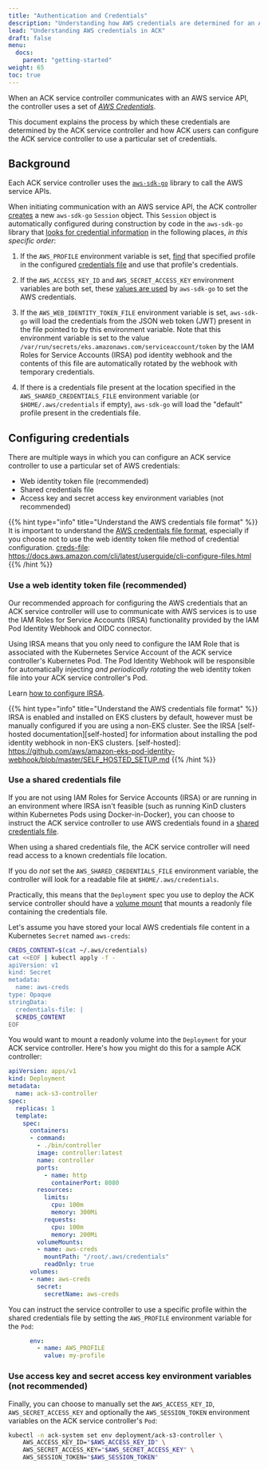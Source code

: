 ```yaml
---
title: "Authentication and Credentials"
description: "Understanding how AWS credentials are determined for an ACK controller"
lead: "Understanding AWS credentials in ACK"
draft: false
menu:
  docs:
    parent: "getting-started"
weight: 65
toc: true
---
```


When an ACK service controller communicates with an AWS service API, the
controller uses a set of [*AWS Credentials*][aws-creds].

This document explains the process by which these credentials are determined by
the ACK service controller and how ACK users can configure the ACK service
controller to use a particular set of credentials.

[aws-creds]: https://docs.aws.amazon.com/general/latest/gr/aws-sec-cred-types.html

## Background

Each ACK service controller uses the [`aws-sdk-go`][aws-sdk-go] library to call
the AWS service APIs.

When initiating communication with an AWS service API, the ACK controller
[creates][rt-new-sess] a new `aws-sdk-go` `Session` object. This `Session`
object is automatically configured during construction by code in the
`aws-sdk-go` library that [looks for credential information][look-creds] in the
following places, *in this specific order*:

1. If the `AWS_PROFILE` environment variable is set, [find][prof-find] that
   specified profile in the configured [credentials file][creds-file] and use
   that profile's credentials.

2. If the `AWS_ACCESS_KEY_ID` and `AWS_SECRET_ACCESS_KEY` environment variables
   are both set, these [values are used][env-find] by `aws-sdk-go` to set the
   AWS credentials.

3. If the `AWS_WEB_IDENTITY_TOKEN_FILE` environment variable is set,
   `aws-sdk-go` will load the credentials from the JSON web token (JWT) present
   in the file pointed to by this environment variable. Note that this
   environment variable is set to the value
   `/var/run/secrets/eks.amazonaws.com/serviceaccount/token` by the IAM Roles
   for Service Accounts (IRSA) pod identity webhook and the contents of this
   file are automatically rotated by the webhook with temporary credentials.

4. If there is a credentials file present at the location specified in the
   `AWS_SHARED_CREDENTIALS_FILE` environment variable (or
   `$HOME/.aws/credentials` if empty), `aws-sdk-go` will load the "default"
   profile present in the credentials file.

[rt-new-sess]: https://github.com/aws-controllers-k8s/runtime/blob/7abfd4e9bf9c835b76e06603617cae50c39af42e/pkg/runtime/session.go#L58
[look-creds]: https://github.com/aws/aws-sdk-go/blob/2c3daca245ce07c2e12beb7ccbf6ce4cf7a97c5a/aws/session/credentials.go#L19
[prof-find]: https://github.com/aws/aws-sdk-go/blob/2c3daca245ce07c2e12beb7ccbf6ce4cf7a97c5a/aws/session/credentials.go#L85
[creds-file]: https://docs.aws.amazon.com/cli/latest/userguide/cli-configure-files.html
[env-find]: https://github.com/aws/aws-sdk-go/blob/2c3daca245ce07c2e12beb7ccbf6ce4cf7a97c5a/aws/credentials/env_provider.go#L41-L69
[aws-sdk-go]: https://github.com/aws/aws-sdk-go/

## Configuring credentials

There are multiple ways in which you can configure an ACK service controller to
use a particular set of AWS credentials:

* Web identity token file (recommended)
* Shared credentials file
* Access key and secret access key environment variables (not recommended)

{{% hint type="info" title="Understand the AWS credentials file format" %}}
It is important to understand the [AWS credentials file format][creds-file],
especially if you choose not to use the web identity token file method of
credential configuration.
[creds-file]: https://docs.aws.amazon.com/cli/latest/userguide/cli-configure-files.html
{{% /hint %}}

### Use a web identity token file (recommended)

Our recommended approach for configuring the AWS credentials that an ACK
service controller will use to communicate with AWS services is to use the IAM
Roles for Service Accounts (IRSA) functionality provided by the IAM Pod
Identity Webhook and OIDC connector.

Using IRSA means that you only need to configure the IAM Role that is
associated with the Kubernetes Service Account of the ACK service controller's
Kubernetes Pod. The Pod Identity Webhook will be responsible for automatically
injecting *and periodically rotating* the web identity token file into your ACK
service controller's Pod.

Learn [how to configure IRSA][conf-irsa].

[conf-irsa]: ../irsa/

{{% hint type="info" title="Understand the AWS credentials file format" %}}
IRSA is enabled and installed on EKS clusters by default, however must be
manually configured if you are using a non-EKS cluster. See the IRSA
[self-hosted documentation][self-hosted] for information about installing the
pod identity webhook in non-EKS clusters.
[self-hosted]: https://github.com/aws/amazon-eks-pod-identity-webhook/blob/master/SELF_HOSTED_SETUP.md
{{% /hint %}}

### Use a shared credentials file

If you are not using IAM Roles for Service Accounts (IRSA) or are running in an
environment where IRSA isn't feasible (such as running KinD clusters within
Kubernetes Pods using Docker-in-Docker), you can choose to instruct the ACK
service controller to use AWS credentials found in a
[shared credentials file][creds-file].

When using a shared credentials file, the ACK service controller will need read
access to a known credentials file location.

If you do *not* set the `AWS_SHARED_CREDENTIALS_FILE` environment variable, the
controller will look for a readable file at `$HOME/.aws/credentials`.

Practically, this means that the `Deployment` spec you use to deploy the ACK
service controller should have a [volume mount][k8s-mount] that mounts a
readonly file containing the credentials file.

Let's assume you have stored your local AWS credentials file content in a
Kubernetes `Secret` named `aws-creds`:

```bash
CREDS_CONTENT=$(cat ~/.aws/credentials)
cat <<EOF | kubectl apply -f -
apiVersion: v1
kind: Secret
metadata:
  name: aws-creds
type: Opaque
stringData:
  credentials-file: |
  $CREDS_CONTENT
EOF
```

You would want to mount a readonly volume into the `Deployment` for your ACK
service controller. Here's how you might do this for a sample ACK controller:

```yaml
apiVersion: apps/v1
kind: Deployment
metadata:
  name: ack-s3-controller
spec:
  replicas: 1
  template:
    spec:
      containers:
      - command:
        - ./bin/controller
        image: controller:latest
        name: controller
        ports:
          - name: http
            containerPort: 8080
        resources:
          limits:
            cpu: 100m
            memory: 300Mi
          requests:
            cpu: 100m
            memory: 200Mi
        volumeMounts:
        - name: aws-creds
          mountPath: "/root/.aws/credentials"
          readOnly: true
      volumes:
      - name: aws-creds
        secret:
          secretName: aws-creds
```

You can instruct the service controller to use a specific profile within the
shared credentials file by setting the `AWS_PROFILE` environment variable for
the `Pod`:

```yaml
      env:
        - name: AWS_PROFILE
          value: my-profile
```

[k8s-mount]: https://kubernetes.io/docs/concepts/storage/volumes/
[cm-volume]: https://kubernetes.io/docs/concepts/storage/volumes/#configmap
[cm]: https://kubernetes.io/docs/tasks/configure-pod-container/configure-pod-configmap/

### Use access key and secret access key environment variables (not recommended)

Finally, you can choose to manually set the `AWS_ACCESS_KEY_ID`,
`AWS_SECRET_ACCESS_KEY` and optionally the `AWS_SESSION_TOKEN` environment
variables on the ACK service controller's `Pod`:

```bash
kubectl -n ack-system set env deployment/ack-s3-controller \
    AWS_ACCESS_KEY_ID="$AWS_ACCESS_KEY_ID" \
    AWS_SECRET_ACCESS_KEY="$AWS_SECRET_ACCESS_KEY" \
    AWS_SESSION_TOKEN="$AWS_SESSION_TOKEN"
```
